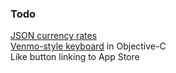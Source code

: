 ### Todo
[JSON currency rates](http://fixer.io)  
[Venmo-style keyboard](https://github.com/venmo/VENCalculatorInputView) in Objective-C  
Like button linking to App Store
